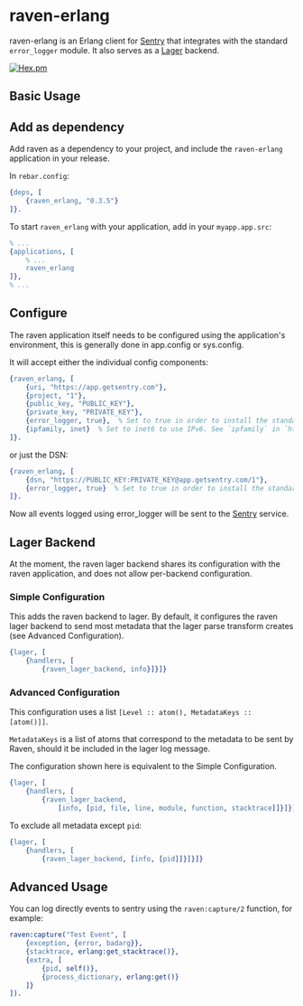 # raven-erlang

raven-erlang is an Erlang client for [Sentry](http://aboutsentry.com/) that integrates with the standard `error_logger` module. It also serves as a [Lager](https://github.com/erlang-lager/lager) backend.

[![Hex.pm](https://img.shields.io/hexpm/v/raven_erlang.svg)](https://hex.pm/packages/raven_erlang)

## Basic Usage

## Add as dependency

Add raven as a dependency to your project, and include the `raven-erlang` application in your release.

In `rebar.config`:

```erlang
{deps, [
    {raven_erlang, "0.3.5"}
]}.
```

To start `raven_erlang` with your application, add in your `myapp.app.src`:

```erlang
% ...
{applications, [
    % ...
    raven_erlang
]},
% ...
```

## Configure

The raven application itself needs to be configured using the application's environment, this is generally done in app.config or sys.config.

It will accept either the individual config components:

```erlang
{raven_erlang, [
    {uri, "https://app.getsentry.com"},
    {project, "1"},
    {public_key, "PUBLIC_KEY"},
    {private_key, "PRIVATE_KEY"},
    {error_logger, true},  % Set to true in order to install the standard error logger
    {ipfamily, inet}  % Set to inet6 to use IPv6. See `ipfamily` in `httpc:set_options/1` for more information. Default to `inet` if no provided.
]}.
```

or just the DSN:

```erlang
{raven_erlang, [
    {dsn, "https://PUBLIC_KEY:PRIVATE_KEY@app.getsentry.com/1"},
    {error_logger, true}  % Set to true in order to install the standard error logger
]}.
```

Now all events logged using error_logger will be sent to the [Sentry](http://aboutsentry.com/) service.

## Lager Backend

At the moment, the raven lager backend shares its configuration with the raven application, and does
not allow per-backend configuration.

### Simple Configuration

This adds the raven backend to lager. By default, it configures the raven lager backend to send most metadata that the lager parse transform creates (see Advanced Configuration).

```erlang
{lager, [
    {handlers, [
        {raven_lager_backend, info}]}]}
```

### Advanced Configuration

This configuration uses a list `[Level :: atom(), MetadataKeys :: [atom()]]`.

`MetadataKeys` is a list of atoms that correspond to the metadata to be sent by Raven, should it be included in the lager log message.

The configuration shown here is equivalent to the Simple Configuration.

```erlang
{lager, [
    {handlers, [
        {raven_lager_backend,
            [info, [pid, file, line, module, function, stacktrace]]}]}]}
```

To exclude all metadata except `pid`:

```erlang
{lager, [
    {handlers, [
        {raven_lager_backend, [info, [pid]]}]}]}
```


## Advanced Usage

You can log directly events to sentry using the `raven:capture/2` function, for example:

```erlang
raven:capture("Test Event", [
    {exception, {error, badarg}},
    {stacktrace, erlang:get_stacktrace()},
    {extra, [
        {pid, self()},
        {process_dictionary, erlang:get()}
    ]}
]).
```
